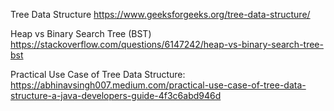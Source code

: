 Tree Data Structure
https://www.geeksforgeeks.org/tree-data-structure/

Heap vs Binary Search Tree (BST)
https://stackoverflow.com/questions/6147242/heap-vs-binary-search-tree-bst

Practical Use Case of Tree Data Structure:
https://abhinavsingh007.medium.com/practical-use-case-of-tree-data-structure-a-java-developers-guide-4f3c6abd946d